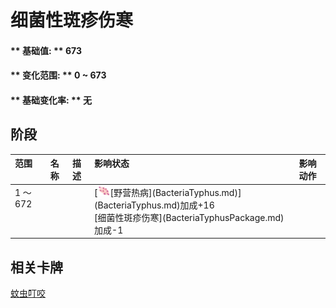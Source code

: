 # 细菌性斑疹伤寒  
#### ** 基础值: ** 673   
#### ** 变化范围: ** 0 ~ 673  
#### ** 基础变化率: ** 无   
## 阶段  
<table class="table table-bordered"><thead><tr ><th  style="text-align:left;vertical-align:top;" >范围</th><th  style="text-align:left;vertical-align:top;" >名称</th><th  style="text-align:left;vertical-align:top;" >描述</th><th  style="text-align:left;vertical-align:top;" >影响状态</th><th  style="text-align:left;vertical-align:top;" >影响动作</th></tr></thead><tr ><td  style="text-align:left;vertical-align:top;" >1 ～ 672</td><td  style="text-align:left;vertical-align:top;" ></td><td  style="text-align:left;vertical-align:top;" ></td><td  style="text-align:left;vertical-align:top;" >[<div style="width:20px;display:inline-block;text-align:center"><img decoding="async" src="Sprite/CampFever.png" href="a.md" style="max-width:20px;max-height:20px;"></div>[野营热病](BacteriaTyphus.md)](BacteriaTyphus.md)加成+16<br>[细菌性斑疹伤寒](BacteriaTyphusPackage.md)加成-1</td><td  style="text-align:left;vertical-align:top;" ></td></tr></tbody></table>  
  
## 相关卡牌  
[蚊虫叮咬](BugBites.md)  


<script>document.title="细菌性斑疹伤寒 - 卡牌生存百科 Card Survival Wiki";</script>